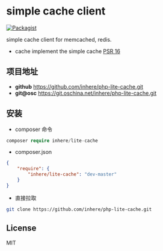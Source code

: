 # simple cache client

[![Packagist](https://img.shields.io/packagist/v/symfony/symfony.svg)](https://packagist.org/packages/inhere/lite-cache)

simple cache client for memcached, redis.

- cache implement the simple cache [PSR 16](https://github.com/php-fig/fig-standards/blob/master/accepted/PSR-16-simple-cache.md)

## 项目地址

- **github** https://github.com/inhere/php-lite-cache.git
- **git@osc** https://git.oschina.net/inhere/php-lite-cache.git

## 安装

- composer 命令

```php
composer require inhere/lite-cache
```

- composer.json

```json
{
    "require": {
        "inhere/lite-cache": "dev-master"
    }
}
```

- 直接拉取

```bash
git clone https://github.com/inhere/php-lite-cache.git
```

## License 

MIT
